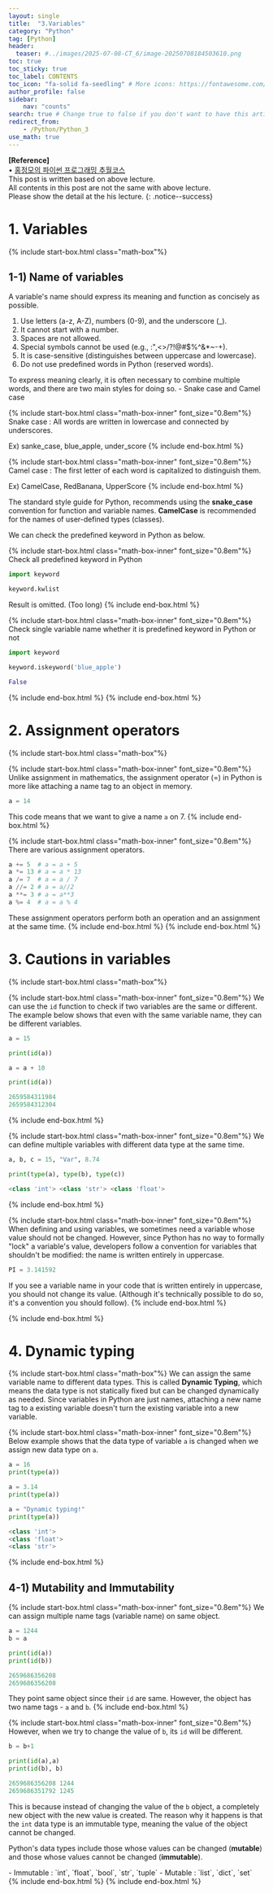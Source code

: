```yaml
---
layout: single
title:  "3.Variables"
category: "Python"
tag: [Python]
header:
  teaser: #../images/2025-07-08-CT_6/image-20250708184503610.png
toc: true
toc_sticky: true
toc_label: CONTENTS
toc_icon: "fa-solid fa-seedling" # More icons: https://fontawesome.com/v6/search?ic=free
author_profile: false
sidebar:
    nav: "counts"
search: true # Change true to false if you don't want to have this article be searched 
redirect_from:
    - /Python/Python_3
use_math: true
---
```


**[Reference]** <br>
$\bullet$ [홍정모의 파이썬 프로그래밍 추월코스](https://www.honglab.ai/courses/python)<br>
This post is written based on above lecture.<br>
All contents in this post are not the same with above lecture.<br>
Please show the detail at the his lecture.
{: .notice--success}

# 1. Variables
{% include start-box.html class="math-box"%}
## 1-1) Name of variables
A variable's name should express its meaning and function as concisely as possible. 

1. Use letters (a-z, A-Z), numbers (0-9), and the underscore (_). 
2. It cannot start with a number.
3. Spaces are not allowed.
4. Special symbols cannot be used (e.g., :",<>/?!@#$%^&*~-+).
5. It is case-sensitive (distinguishes between uppercase and lowercase).
6. Do not use predefined words in Python (reserved words).

To express meaning clearly, it is often necessary to combine multiple words, and there are two main styles for doing so. - Snake case and Camel case

{% include start-box.html class="math-box-inner" font_size="0.8em"%}
Snake case
: All words are written in lowercase and connected by underscores.

Ex) sanke_case, blue_apple, under_score
{% include end-box.html %}

{% include start-box.html class="math-box-inner" font_size="0.8em"%}
Camel case
: The first letter of each word is capitalized to distinguish them.

Ex) CamelCase, RedBanana, UpperScore 
{% include end-box.html %}

The standard style guide for Python, recommends using the **snake_case** convention for function and variable names. 
**CamelCase** is recommended for the names of user-defined types (classes).

We can check the predefined keyword in Python as below.

{% include start-box.html class="math-box-inner" font_size="0.8em"%}
Check all predefined keyword in Python
```python
import keyword

keyword.kwlist
```

Result is omitted. (Too long)
{% include end-box.html %}

{% include start-box.html class="math-box-inner" font_size="0.8em"%}
Check single variable name whether it is predefined keyword in Python or not
```python
import keyword

keyword.iskeyword('blue_apple')
```
```python
False
```
{% include end-box.html %}
{% include end-box.html %}

# 2. Assignment operators
{% include start-box.html class="math-box"%}

{% include start-box.html class="math-box-inner" font_size="0.8em"%}
Unlike assignment in mathematics, the assignment operator (=) in Python is more like attaching a name tag to an object in memory.

```python
a = 14
```
This code means that we want to give a name `a` on 7.
{% include end-box.html %}

{% include start-box.html class="math-box-inner" font_size="0.8em"%}
There are various assignment operators.

```python
a += 5  # a = a + 5
a *= 13 # a = a * 13
a /= 7  # a = a / 7
a //= 2 # a = a//2
a **= 3 # a = a**3
a %= 4  # a = a % 4
```

These assignment operators perform both an operation and an assignment at the same time.
{% include end-box.html %}
{% include end-box.html %}

# 3. Cautions in variables
{% include start-box.html class="math-box"%}

{% include start-box.html class="math-box-inner" font_size="0.8em"%}
We can use the `id` function to check if two variables are the same or different. 
The example below shows that even with the same variable name, they can be different variables.
```python
a = 15

print(id(a))

a = a + 10

print(id(a))
```
```python
2659584311984
2659584312304
```
{% include end-box.html %}

{% include start-box.html class="math-box-inner" font_size="0.8em"%}
We can define multiple variables with different data type at the same time.
```python
a, b, c = 15, "Var", 8.74

print(type(a), type(b), type(c))
```
```python
<class 'int'> <class 'str'> <class 'float'>
```
{% include end-box.html %}

{% include start-box.html class="math-box-inner" font_size="0.8em"%}
When defining and using variables, we sometimes need a variable whose value should not be changed. 
However, since Python has no way to formally "lock" a variable's value, developers follow a convention for variables that shouldn't be modified: the name is written entirely in uppercase.

```python
PI = 3.141592
```

If you see a variable name in your code that is written entirely in uppercase, you should not change its value. 
(Although it's technically possible to do so, it's a convention you should follow).
{% include end-box.html %}

{% include end-box.html %}

# 4. Dynamic typing
{% include start-box.html class="math-box"%}
We can assign the same variable name to different data types.
This is called **Dynamic Typing**, which means the data type is not statically fixed but can be changed dynamically as needed. 
Since variables in Python are just names, attaching a new name tag to a existing variable doesn't turn the existing variable into a new variable.

{% include start-box.html class="math-box-inner" font_size="0.8em"%}
Below example shows that the data type of variable `a` is changed when we assign new data type on `a`.
```python
a = 16
print(type(a))

a = 3.14
print(type(a))

a = "Dynamic typing!"
print(type(a))
```
```python
<class 'int'>
<class 'float'>
<class 'str'>
```
{% include end-box.html %}

## 4-1) Mutability and Immutability
{% include start-box.html class="math-box-inner" font_size="0.8em"%}
We can assign multiple name tags (variable name) on same object.
```python
a = 1244
b = a

print(id(a))
print(id(b))
```
```python
2659686356208
2659686356208
```
They point same object since their `id` are same. 
However, the object has two name tags - `a` and `b`.
{% include end-box.html %}

{% include start-box.html class="math-box-inner" font_size="0.8em"%}
However, when we try to change the value of `b`, its `id` will be different.
```python
b = b+1

print(id(a),a)
print(id(b), b)
```
```python
2659686356208 1244
2659686351792 1245
```
This is because instead of changing the value of the `b` object, a completely new object with the new value is created.
The reason why it happens is that the `int` data type is an immutable type, meaning the value of the object cannot be changed.

Python's data types include those whose values can be changed (**mutable**) and those whose values cannot be changed (**immutable**).
<div class="indented-paragraph" markdown="1" style="font-size: 1em;">
- Immutable
: `int`, `float`, `bool`, `str`, `tuple`
- Mutable
: `list`, `dict`, `set`
</div>
{% include end-box.html %}
{% include end-box.html %}